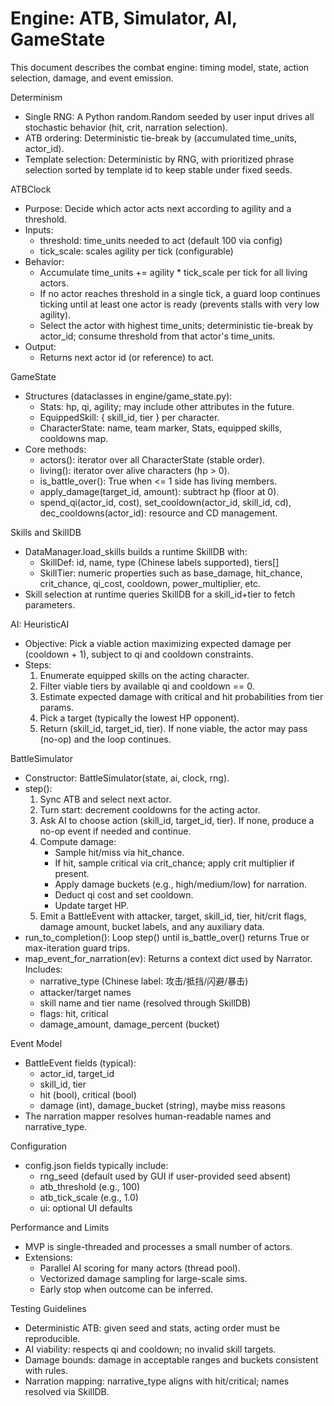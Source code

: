 # Engine: ATB, Simulator, AI, GameState

This document describes the combat engine: timing model, state, action selection, damage, and event emission.

Determinism
- Single RNG: A Python random.Random seeded by user input drives all stochastic behavior (hit, crit, narration selection).
- ATB ordering: Deterministic tie-break by (accumulated time_units, actor_id).
- Template selection: Deterministic by RNG, with prioritized phrase selection sorted by template id to keep stable under fixed seeds.

ATBClock
- Purpose: Decide which actor acts next according to agility and a threshold.
- Inputs:
  - threshold: time_units needed to act (default 100 via config)
  - tick_scale: scales agility per tick (configurable)
- Behavior:
  - Accumulate time_units += agility * tick_scale per tick for all living actors.
  - If no actor reaches threshold in a single tick, a guard loop continues ticking until at least one actor is ready (prevents stalls with very low agility).
  - Select the actor with highest time_units; deterministic tie-break by actor_id; consume threshold from that actor's time_units.
- Output:
  - Returns next actor id (or reference) to act.

GameState
- Structures (dataclasses in engine/game_state.py):
  - Stats: hp, qi, agility; may include other attributes in the future.
  - EquippedSkill: { skill_id, tier } per character.
  - CharacterState: name, team marker, Stats, equipped skills, cooldowns map.
- Core methods:
  - actors(): iterator over all CharacterState (stable order).
  - living(): iterator over alive characters (hp > 0).
  - is_battle_over(): True when <= 1 side has living members.
  - apply_damage(target_id, amount): subtract hp (floor at 0).
  - spend_qi(actor_id, cost), set_cooldown(actor_id, skill_id, cd), dec_cooldowns(actor_id): resource and CD management.

Skills and SkillDB
- DataManager.load_skills builds a runtime SkillDB with:
  - SkillDef: id, name, type (Chinese labels supported), tiers[]
  - SkillTier: numeric properties such as base_damage, hit_chance, crit_chance, qi_cost, cooldown, power_multiplier, etc.
- Skill selection at runtime queries SkillDB for a skill_id+tier to fetch parameters.

AI: HeuristicAI
- Objective: Pick a viable action maximizing expected damage per (cooldown + 1), subject to qi and cooldown constraints.
- Steps:
  1. Enumerate equipped skills on the acting character.
  2. Filter viable tiers by available qi and cooldown == 0.
  3. Estimate expected damage with critical and hit probabilities from tier params.
  4. Pick a target (typically the lowest HP opponent).
  5. Return (skill_id, target_id, tier). If none viable, the actor may pass (no-op) and the loop continues.

BattleSimulator
- Constructor: BattleSimulator(state, ai, clock, rng).
- step():
  1. Sync ATB and select next actor.
  2. Turn start: decrement cooldowns for the acting actor.
  3. Ask AI to choose action (skill_id, target_id, tier). If none, produce a no-op event if needed and continue.
  4. Compute damage:
     - Sample hit/miss via hit_chance.
     - If hit, sample critical via crit_chance; apply crit multiplier if present.
     - Apply damage buckets (e.g., high/medium/low) for narration.
     - Deduct qi cost and set cooldown.
     - Update target HP.
  5. Emit a BattleEvent with attacker, target, skill_id, tier, hit/crit flags, damage amount, bucket labels, and any auxiliary data.
- run_to_completion(): Loop step() until is_battle_over() returns True or max-iteration guard trips.
- map_event_for_narration(ev): Returns a context dict used by Narrator. Includes:
  - narrative_type (Chinese label: 攻击/抵挡/闪避/暴击)
  - attacker/target names
  - skill name and tier name (resolved through SkillDB)
  - flags: hit, critical
  - damage_amount, damage_percent (bucket)

Event Model
- BattleEvent fields (typical):
  - actor_id, target_id
  - skill_id, tier
  - hit (bool), critical (bool)
  - damage (int), damage_bucket (string), maybe miss reasons
- The narration mapper resolves human-readable names and narrative_type.

Configuration
- config.json fields typically include:
  - rng_seed (default used by GUI if user-provided seed absent)
  - atb_threshold (e.g., 100)
  - atb_tick_scale (e.g., 1.0)
  - ui: optional UI defaults

Performance and Limits
- MVP is single-threaded and processes a small number of actors.
- Extensions:
  - Parallel AI scoring for many actors (thread pool).
  - Vectorized damage sampling for large-scale sims.
  - Early stop when outcome can be inferred.

Testing Guidelines
- Deterministic ATB: given seed and stats, acting order must be reproducible.
- AI viability: respects qi and cooldown; no invalid skill targets.
- Damage bounds: damage in acceptable ranges and buckets consistent with rules.
- Narration mapping: narrative_type aligns with hit/critical; names resolved via SkillDB.